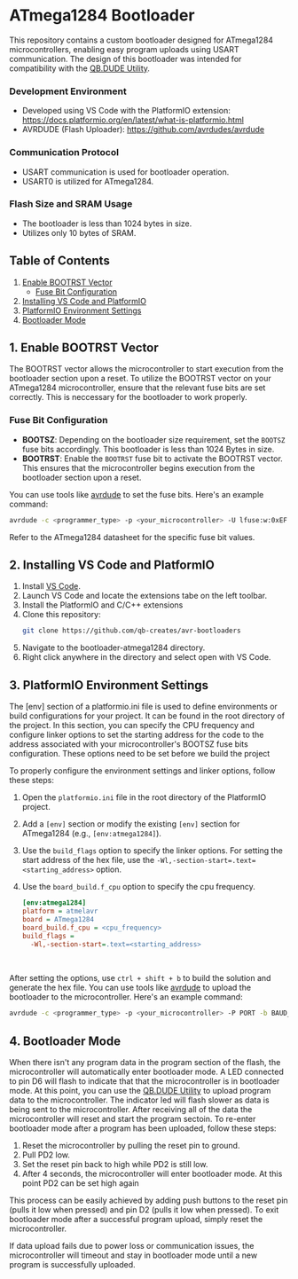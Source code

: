 # ATmega1284 Bootloader
This repository contains a custom bootloader designed for ATmega1284 microcontrollers, enabling easy program uploads using USART communication. The design of this bootloader was intended for compatibility with the <a href="https://github.com/qb-creates/qbdude">QB.DUDE Utility</a>.
      
### Development Environment<a name="development"></a>
- Developed using VS Code with the PlatformIO extension: https://docs.platformio.org/en/latest/what-is-platformio.html
- AVRDUDE (Flash Uploader): https://github.com/avrdudes/avrdude

### Communication Protocol<a name="communication"></a>

- USART communication is used for bootloader operation.
- USART0 is utilized for ATmega1284.

### Flash Size and SRAM Usage<a name="size"></a>

- The bootloader is less than 1024 bytes in size.
- Utilizes only 10 bytes of SRAM.

<h2> Table of Contents</h2>

1. [Enable BOOTRST Vector](#enableboot)
    - [Fuse Bit Configuration](#fusebits)
2. [Installing VS Code and PlatformIO](#installing)
2. [PlatformIO Environment Settings](#environment)
3. [Bootloader Mode](#bootmode)

## 1. Enable BOOTRST Vector<a name="enableboot"></a>

The BOOTRST vector allows the microcontroller to start execution from the bootloader section upon a reset. To utilize the BOOTRST vector on your ATmega1284 microcontroller, ensure that the relevant fuse bits are set correctly. This is neccessary for the bootloader to work properly.

### Fuse Bit Configuration<a name="fusebits"></a>

- **BOOTSZ**: Depending on the bootloader size requirement, set the `BOOTSZ` fuse bits accordingly. This bootloader is less than 1024 Bytes in size.
- **BOOTRST**: Enable the `BOOTRST` fuse bit to activate the BOOTRST vector. This ensures that the microcontroller begins execution from the bootloader section upon a reset.

You can use tools like <a href="https://github.com/avrdudes/avrdude">avrdude</a> to set the fuse bits. Here's an example command:

```bash
avrdude -c <programmer_type> -p <your_microcontroller> -U lfuse:w:0xEF:m -U hfuse:w:0xD8:m -U efuse:w:0xFF:m
```
Refer to the ATmega1284 datasheet for the specific fuse bit values. 

## 2. Installing VS Code and PlatformIO<a name="installing"></a>
1. Install <a href="https://code.visualstudio.com/download">VS Code</a>.
2. Launch VS Code and locate the extensions tabe on the left toolbar.
3. Install the PlatformIO and C/C++ extensions
4. Clone this repository:
   ```bash
   git clone https://github.com/qb-creates/avr-bootloaders
5. Navigate to the bootloader-atmega1284 directory.
6. Right click anywhere in the directory and select open with VS Code.

## 3. PlatformIO Environment Settings<a name="environment"></a>

The [env] section of a platformio.ini file is used to define environments or build configurations for your project. It can be found in the root directory of the project. In this section, you can specify the CPU frequency and configure linker options to set the starting address for the code to the address associated with your microcontroller's BOOTSZ fuse bits configuration. These options need to be set before we build the project

To properly configure the environment settings and linker options, follow these steps:

1. Open the `platformio.ini` file in the root directory of the PlatformIO project.
2. Add a `[env]` section or modify the existing `[env]` section for ATmega1284 (e.g., `[env:atmega1284]`).
3. Use the `build_flags` option to specify the linker options. For setting the start address of the hex file, use the `-Wl,-section-start=.text=<starting_address>` option. 
4. Use the `board_build.f_cpu` option to specify the cpu frequency. 

   ```ini
   [env:atmega1284]
   platform = atmelavr
   board = ATmega1284
   board_build.f_cpu = <cpu_frequency>
   build_flags =
     -Wl,-section-start=.text=<starting_address>
<br>

After setting the options, use `ctrl + shift + b` to build the solution and generate the hex file. You can use tools like <a href="https://github.com/avrdudes/avrdude">avrdude</a> to upload the bootloader to the microcontroller. Here's an example command:

```bash
avrdude -c <programmer_type> -p <your_microcontroller> -P PORT -b BAUD_RATE -U flash:w:<path_to_hex_file>
```

## 4. Bootloader Mode<a name="bootmode"></a>
When there isn't any program data in the program section of the flash, the microcontroller will automatically enter bootloader mode. A LED connected to pin D6 will flash to indicate that that the microcontroller is in bootloader mode. At this point, you can use the <a href="https://github.com/qb-creates/qbdude">QB.DUDE Utility</a> to upload program data to the microcontroller.  The indicator led will flash slower as data is being sent to the microcontroller. After receiving all of the data the microcontroller will reset and start the program sectoin. To re-enter bootloader mode after a program has been uploaded, follow these steps:

1. Reset the microcontroller by pulling the reset pin to ground.
2. Pull PD2 low.
3. Set the reset pin back to high while PD2 is still low.
4. After 4 seconds, the microcontroller will enter bootloader mode. At this point PD2 can be set high again

This process can be easily achieved by adding push buttons to the reset pin (pulls it low when pressed) and pin D2 (pulls it low when pressed). To exit bootloader mode after a successful program upload, simply reset the microcontroller.

If data upload fails due to power loss or communication issues, the microcontroller will timeout and stay in bootloader mode until a new program is successfully uploaded.

